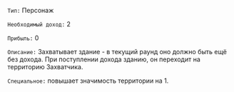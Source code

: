 `Тип:` Персонаж

`Необходимый доход:` 2

`Прибыль:` 0

`Описание:` Захватывает здание - в текущий раунд оно должно быть ещё без дохода. При поступлении дохода зданию, он переходит на территорию Захватчика.

`Специальное:` повышает значимость территории на 1.
